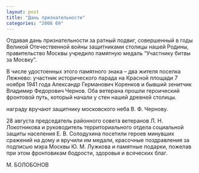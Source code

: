 ```yaml
---
layout: post
title: "Дань признательности"
categories: "2008 69"
---
```


Отдавая дань признательности за ратный подвиг, совершенный в годы Великой Отечественной войны защитниками столицы нашей Родины, правительство Москвы учредило памятную медаль “Участнику битвы за Мосвку”.

В числе удостоенных этого памятного знака – два жителя поселка Лежнево: участник исторического парада на Красной площади 7 ноября 1941 года Александр Германович Коренков и бывший зенитчик Владимир Федорович Чернов. Оба ветерана прошли героический фронтовой путь, который начали у стен нашей древней столицы.

награду вручают защитнику московского неба В. Ф. Чернову.

28 августа председатель районного совета ветеранов Л. Н. Локотникова и руководитель территориального отдела социальной защиты населения Е. В. Солодухина посетили героев минувших сражений на дому и вручили им медали, красочные поздравления за подписью мэра Москвы Ю. М. Лужкова и памятные подарки, пожелав при этом фронтовикам бодрости, здоровья и всяческих благ.

М. БОЛОБОНОВ


